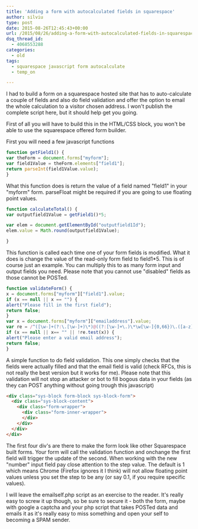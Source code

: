 ```yaml
---
title: 'Adding a form with autocalculated fields in squarespace'
author: silviu
type: post
date: 2015-08-26T12:45:43+00:00
url: /2015/08/26/adding-a-form-with-autocalculated-fields-in-squarespace/
dsq_thread_id:
  - 4068553288
categories:
  - old
tags:
  - squarespace javascript form autocalculate
  - temp_on

---
```

I had to build a form on a squarespace hosted site that has to auto-calculate a couple of fields and also do field validation and offer the option to email the whole calculation to a visitor chosen address. I won't publish the complete script here, but it should help get you going.

First of all you will have to build this in the HTML/CSS block, you won't be able to use the squarespace offered form builder.

First you will need a few javascript functions

```js
function getField1() {
var theForm = document.forms["myform"];
var field1Value = theForm.elements["field1"];
return parseInt(field1Value.value);
}
```

What this function does is return the value of a field named "field1" in your "myform" form. parseFloat might be required if you are going to use floating point values.

```js
function calculateTotal() {
var outputfield1Value = getField1()*5;

var elem = document.getElementById("outputfield1Id");
elem.value = Math.round(outputfield1Value);

}
```

This function is called each time one of your form fields is modified. What it does is change the value of the read-only form field to field1*5. This is of course just an example. You can multiply this to as many form input and output fields you need. Please note that you cannot use "disabled" fields as those cannot be POSTed.

```js
function validateForm() {
x = document.forms["myform"]["field1"].value;
if (x == null || x == "") {
alert("Please fill in the first field");
return false;
}
var x = document.forms["myform"]["emailaddress"].value;
var re = /^([\w-]+(?:\.[\w-]+)\*)@((?:[\w-]+\.)\*\w[\w-]{0,66})\.([a-z]{2,6}(?:\.[a-z]{2})?)$/i;
if (x == null || x== "" || !re.test(x)) {
alert("Please enter a valid email address");
return false;
}
```

A simple function to do field validation. This one simply checks that the fields were actually filled and that the email field is valid (check RFCs, this is not really the best version but it works for me). Please note that this validation will not stop an attacker or bot to fill bogous data in your fields (as they can POST anything without going trough this javascript)

```html
<div class="sys-block form-block sys-block-form">
  <div class="sys-block-content">
    <div class="form-wrapper">
      <div class="form-inner-wrapper">
      </div>
    </div>
  </div>
</div>
```

The first four div's are there to make the form look like other Squarespace built forms. Your form will call the validation function and onchange the first field will trigger the update of the second. When working with the new "number" input field pay close attention to the step value. The default is 1 which means Chrome (Firefox ignores it I think) will not allow floating point values unless you set the step to be any (or say 0.1, if you require specific values).

I will leave the emailself.php script as an exercise to the reader. It's really easy to screw it up though, so be sure to secure it - both the form, maybe with google a captcha and your php script that takes POSTed data and emails it as it's really easy to miss something and open your self to becoming a SPAM sender.